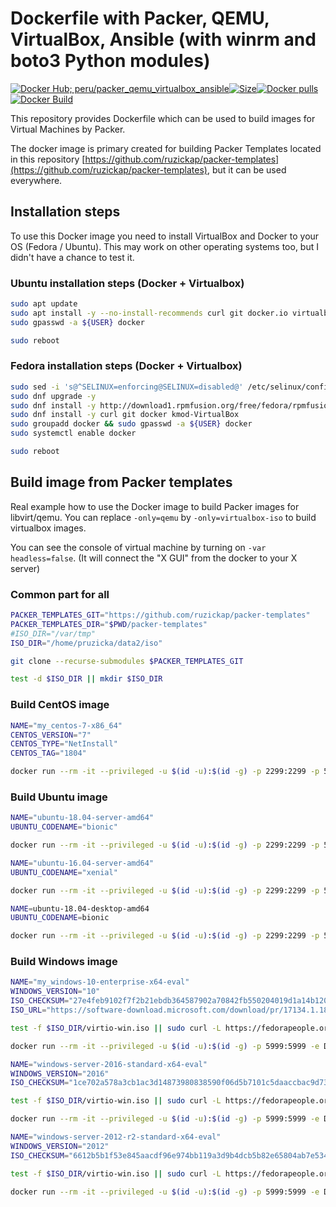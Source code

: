 # Dockerfile with Packer, QEMU, VirtualBox, Ansible (with winrm and boto3 Python modules)

[![Docker Hub; peru/packer_qemu_virtualbox_ansible](https://img.shields.io/badge/dockerhub-peru%2Fpacker_qemu_virtualbox_ansible-green.svg)](https://registry.hub.docker.com/u/peru/packer_qemu_virtualbox_ansible)[![Size](https://images.microbadger.com/badges/image/peru/packer_qemu_virtualbox_ansible.svg)](https://microbadger.com/images/peru/packer_qemu_virtualbox_ansible)[![Docker pulls](https://img.shields.io/docker/pulls/peru/packer_qemu_virtualbox_ansible.svg)](https://hub.docker.com/r/peru/packer_qemu_virtualbox_ansible/)[![Docker Build](https://img.shields.io/docker/automated/peru/packer_qemu_virtualbox_ansible.svg)](https://hub.docker.com/r/peru/packer_qemu_virtualbox_ansible/)

This repository provides Dockerfile which can be used to build images for Virtual Machines by Packer.

The docker image is primary created for building Packer Templates located in this repository [https://github.com/ruzickap/packer-templates](https://github.com/ruzickap/packer-templates), but it can be used everywhere.

## Installation steps

To use this Docker image you need to install VirtualBox and Docker to your OS (Fedora / Ubuntu). This may work on other operating systems too, but I didn't have a chance to test it.

### Ubuntu installation steps (Docker + Virtualbox)

```bash
sudo apt update
sudo apt install -y --no-install-recommends curl git docker.io virtualbox
sudo gpasswd -a ${USER} docker

sudo reboot
```

### Fedora installation steps (Docker + Virtualbox)

```bash
sudo sed -i 's@^SELINUX=enforcing@SELINUX=disabled@' /etc/selinux/config
sudo dnf upgrade -y
sudo dnf install -y http://download1.rpmfusion.org/free/fedora/rpmfusion-free-release-$(rpm -E %fedora).noarch.rpm http://download1.rpmfusion.org/nonfree/fedora/rpmfusion-nonfree-release-$(rpm -E %fedora).noarch.rpm
sudo dnf install -y curl git docker kmod-VirtualBox
sudo groupadd docker && sudo gpasswd -a ${USER} docker
sudo systemctl enable docker

sudo reboot
```

## Build image from Packer templates

Real example how to use the Docker image to build Packer images for libvirt/qemu.
You can replace `-only=qemu` by `-only=virtualbox-iso` to build virtualbox images.

You can see the console of virtual machine by turning on `-var headless=false`.
(It will connect the "X GUI" from the docker to your X server)

### Common part for all

```bash
PACKER_TEMPLATES_GIT="https://github.com/ruzickap/packer-templates"
PACKER_TEMPLATES_DIR="$PWD/packer-templates"
#ISO_DIR="/var/tmp"
ISO_DIR="/home/pruzicka/data2/iso"

git clone --recurse-submodules $PACKER_TEMPLATES_GIT

test -d $ISO_DIR || mkdir $ISO_DIR
```

### Build CentOS image

```bash
NAME="my_centos-7-x86_64"
CENTOS_VERSION="7"
CENTOS_TYPE="NetInstall"
CENTOS_TAG="1804"

docker run --rm -it --privileged -u $(id -u):$(id -g) -p 2299:2299 -p 5999:5999 -e DISPLAY=$DISPLAY -v /tmp/.X11-unix:/tmp/.X11-unix -e NAME=$NAME -e CENTOS_VERSION=$CENTOS_VERSION -e CENTOS_TYPE=$CENTOS_TYPE -e CENTOS_TAG=$CENTOS_TAG -v $PACKER_TEMPLATES_DIR:/home/docker/packer -v $ISO_DIR:/home/docker/packer/packer_cache peru/packer_qemu_virtualbox_ansible build -var headless=true -only=qemu my_centos-7.json
```

### Build Ubuntu image

```bash
NAME="ubuntu-18.04-server-amd64"
UBUNTU_CODENAME="bionic"

docker run --rm -it --privileged -u $(id -u):$(id -g) -p 2299:2299 -p 5999:5999 -e DISPLAY=$DISPLAY -v /tmp/.X11-unix:/tmp/.X11-unix -e NAME=$NAME -e UBUNTU_CODENAME=$UBUNTU_CODENAME -v $PACKER_TEMPLATES_DIR:/home/docker/packer -v $ISO_DIR:/home/docker/packer/packer_cache peru/packer_qemu_virtualbox_ansible build -var headless=true -only=qemu ubuntu-server.json
```

```bash
NAME="ubuntu-16.04-server-amd64"
UBUNTU_CODENAME="xenial"

docker run --rm -it --privileged -u $(id -u):$(id -g) -p 2299:2299 -p 5999:5999 -e DISPLAY=$DISPLAY -v /tmp/.X11-unix:/tmp/.X11-unix -e NAME=$NAME -e UBUNTU_CODENAME=$UBUNTU_CODENAME -v $PACKER_TEMPLATES_DIR:/home/docker/packer -v $ISO_DIR:/home/docker/packer/packer_cache peru/packer_qemu_virtualbox_ansible build -var headless=true -only=qemu ubuntu-server.json
```

```bash
NAME=ubuntu-18.04-desktop-amd64
UBUNTU_CODENAME=bionic

docker run --rm -it --privileged -u $(id -u):$(id -g) -p 2299:2299 -p 5999:5999 -e DISPLAY=$DISPLAY -v /tmp/.X11-unix:/tmp/.X11-unix -e NAME=$NAME -e UBUNTU_CODENAME=$UBUNTU_CODENAME -v $PACKER_TEMPLATES_DIR:/home/docker/packer -v $ISO_DIR:/home/docker/packer/packer_cache peru/packer_qemu_virtualbox_ansible build -var headless=true -only=qemu ubuntu-desktop.json
```

### Build Windows image

```bash
NAME="my_windows-10-enterprise-x64-eval"
WINDOWS_VERSION="10"
ISO_CHECKSUM="27e4feb9102f7f2b21ebdb364587902a70842fb550204019d1a14b120918e455"
ISO_URL="https://software-download.microsoft.com/download/pr/17134.1.180410-1804.rs4_release_CLIENTENTERPRISEEVAL_OEMRET_x64FRE_en-us.iso"

test -f $ISO_DIR/virtio-win.iso || sudo curl -L https://fedorapeople.org/groups/virt/virtio-win/direct-downloads/latest-virtio/virtio-win.iso --output $ISO_DIR/virtio-win.iso

docker run --rm -it --privileged -u $(id -u):$(id -g) -p 5999:5999 -e DISPLAY=$DISPLAY -v /tmp/.X11-unix:/tmp/.X11-unix -e NAME=$NAME -e WINDOWS_VERSION=$WINDOWS_VERSION -e VIRTIO_WIN_ISO="packer_cache/virtio-win.iso" -e ISO_CHECKSUM=$ISO_CHECKSUM -e ISO_URL=$ISO_URL -v $PACKER_TEMPLATES_DIR:/home/docker/packer -v $ISO_DIR:/home/docker/packer/packer_cache peru/packer_qemu_virtualbox_ansible build -var headless=true -only=qemu windows.json
```

```bash
NAME="windows-server-2016-standard-x64-eval"
WINDOWS_VERSION="2016"
ISO_CHECKSUM="1ce702a578a3cb1ac3d14873980838590f06d5b7101c5daaccbac9d73f1fb50f" ISO_URL="http://care.dlservice.microsoft.com/dl/download/1/4/9/149D5452-9B29-4274-B6B3-5361DBDA30BC/14393.0.161119-1705.RS1_REFRESH_SERVER_EVAL_X64FRE_EN-US.ISO"

test -f $ISO_DIR/virtio-win.iso || sudo curl -L https://fedorapeople.org/groups/virt/virtio-win/direct-downloads/latest-virtio/virtio-win.iso --output $ISO_DIR/virtio-win.iso

docker run --rm -it --privileged -u $(id -u):$(id -g) -p 5999:5999 -e DISPLAY=$DISPLAY -v /tmp/.X11-unix:/tmp/.X11-unix -e NAME=$NAME -e WINDOWS_VERSION=$WINDOWS_VERSION -e VIRTIO_WIN_ISO="./packer_cache/virtio-win.iso" -e ISO_CHECKSUM=$ISO_CHECKSUM -e ISO_URL=$ISO_URL -v $PACKER_TEMPLATES_DIR:/home/docker/packer -v $ISO_DIR:/home/docker/packer/packer_cache peru/packer_qemu_virtualbox_ansible build -var headless=true -only=qemu windows.json
```

```bash
NAME="windows-server-2012-r2-standard-x64-eval"
WINDOWS_VERSION="2012"
ISO_CHECKSUM="6612b5b1f53e845aacdf96e974bb119a3d9b4dcb5b82e65804ab7e534dc7b4d5" ISO_URL="http://care.dlservice.microsoft.com/dl/download/6/2/A/62A76ABB-9990-4EFC-A4FE-C7D698DAEB96/9600.17050.WINBLUE_REFRESH.140317-1640_X64FRE_SERVER_EVAL_EN-US-IR3_SSS_X64FREE_EN-US_DV9.ISO"

test -f $ISO_DIR/virtio-win.iso || sudo curl -L https://fedorapeople.org/groups/virt/virtio-win/direct-downloads/latest-virtio/virtio-win.iso --output $ISO_DIR/virtio-win.iso

docker run --rm -it --privileged -u $(id -u):$(id -g) -p 5999:5999 -e DISPLAY=$DISPLAY -v /tmp/.X11-unix:/tmp/.X11-unix -e NAME=$NAME -e WINDOWS_VERSION=$WINDOWS_VERSION -e VIRTIO_WIN_ISO="./packer_cache/virtio-win.iso" -e ISO_CHECKSUM=$ISO_CHECKSUM -e ISO_URL=$ISO_URL -v $PACKER_TEMPLATES_DIR:/home/docker/packer -v $ISO_DIR:/home/docker/packer/packer_cache peru/packer_qemu_virtualbox_ansible build -var headless=true -only=qemu windows.json
```
